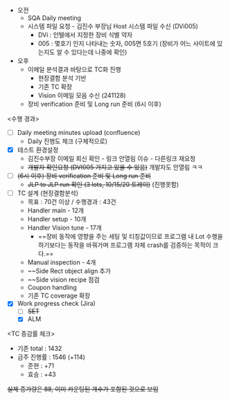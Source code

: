 - 오전
	- SQA Daily meeting
	- 시스템 파일 요청 - 김진수 부장님 Host 시스템 파일 수신 (DVi005)
		- DVi : 인텔에서 지정한 장비 식별 약자
		- 005 : 몇호기 인지 나타내는 숫자, 005면 5호기 (장비가 어느 사이트에 있는지도 알 수 있다는데 나중에 확인)
- 오후
	- 이메일 분석결과 바탕으로 TC화 진행
		- 현장결함 분석 기반
		- 기존 TC 확장
		- Vision 이메일 모음 수신 (241128)
	- 장비 verification 준비 및 Long run 준비 (6시 이후)

<수행 경과>
- [ ] Daily meeting minutes upload (confluence)
	- Daily 진행도 체크 (구체적으로)
- [x] 테스트 환경설정
	- 김진수부장 이메일 회신 확인 - 링크 안열림 이슈 - 다른링크 재요청
	- ~~개발자 확인요청 (DVI005 가지고 있을 수 있음)~~ 개발자도 안열림 ㅋㅋ
- [ ]  ~~(6시 이후) 장비 verification 준비 및 Long run 준비~~
	- ~~JLP to JLP run 확인 (3 lots, 10/15/20 트레이)~~ (진행못함)
- [ ] TC 설계 (현장결함분석)
	- 목표 : 70건 이상 / 수행경과 : 43건 
	- Handler main - 12개
	- Handler setup - 10개
	- Handler Vision tune - 17개
		- ==장비 동작에 영향을 주는 세팅 및 티칭값이므로 프로그램 내 Lot 수행을 하기보다는 동작을 바꿔가며 프로그램 자체 crash를 검증하는 목적이 크다.==
	- Manual inspection - 4개
	- ~~Side Rect object align 추가
	- ~~Side vision recipe 점검
	- Coupon handling
	- 기존 TC coverage 확장
- [x] Work progress check (Jira)
	- [ ] ~~SET~~
	- [x] ALM

<TC 증감률 체크>
- 기존 total : 1432
- 금주 진행률 : 1546 (+114)
	- 준현 : +71
	- 효승 : +43

~~실제 증가량은 88, 이미 카운팅된 개수가 포함된 것으로 보임~~